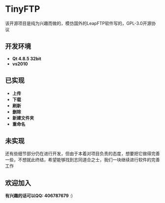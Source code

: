 # TinyFTP
该开源项目是纯为兴趣而做的，模仿国外的LeapFTP软件写的，GPL-3.0开源协议
## 开发环境
- **Qt 4.8.5 32bit**
- **vs2010**
## 已实现
- **上传**
- **下载**
- **刷新**
- **删除**
- **新建文件夹**
- **重命名**
## 未实现
还有些细节部分仍在进行开发，但由于本着对项目负责的态度，想要把它做得完善一些，不想就此终结，希望能够找到志同道合之士，我们一块继续进行软件的完善工作
## 欢迎加入
**有兴趣的话可以QQ: 406787679** :)